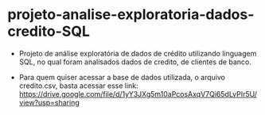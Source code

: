 # projeto-analise-exploratoria-dados-credito-SQL
* Projeto de análise exploratória de dados de crédito utilizando linguagem SQL, no qual foram analisados dados de credito, de clientes de banco.

* Para quem quiser acessar a base de dados utilizada, o arquivo credito.csv, basta acessar esse link: https://drive.google.com/file/d/1yY3JXg5m10aPcosAxqV7Qi65dLvPIr5U/view?usp=sharing 
